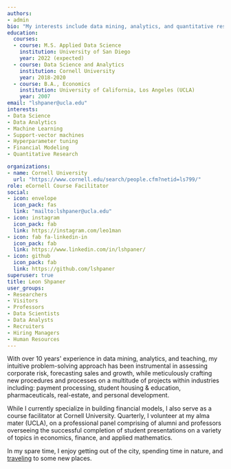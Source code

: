 ```yaml
---
authors:
- admin
bio: "My interests include data mining, analytics, and quantitative research."
education:
  courses:
  - course: M.S. Applied Data Science
    institution: University of San Diego
    year: 2022 (expected)
  - course: Data Science and Analytics
    institution: Cornell University
    year: 2018-2020
  - course: B.A., Economics
    institution: University of California, Los Angeles (UCLA)
    year: 2007
email: "lshpaner@ucla.edu"
interests:
- Data Science
- Data Analytics
- Machine Learning
- Support-vector machines
- Hyperparameter tuning
- Financial Modeling
- Quantitative Research

organizations:
- name: Cornell University
  url: "https://www.cornell.edu/search/people.cfm?netid=ls799/"
role: eCornell Course Facilitator
social:
- icon: envelope
  icon_pack: fas
  link: "mailto:lshpaner@ucla.edu"
- icon: instagram
  icon_pack: fab
  link: https://instagram.com/leo1man  
- icon: fab fa-linkedin-in
  icon_pack: fab
  link: https://www.linkedin.com/in/lshpaner/
- icon: github
  icon_pack: fab
  link: https://github.com/lshpaner
superuser: true
title: Leon Shpaner
user_groups:
- Researchers
- Visitors
- Professors
- Data Scientists
- Data Analysts
- Recruiters
- Hiring Managers
- Human Resources
---
```


With over 10 years' experience in data mining, analytics, and teaching, my intuitive problem-solving approach has been instrumental in assessing corporate risk, forecasting sales and growth, while meticulously crafting new procedures and processes on a multitude of projects within industries including: payment processing, student housing & education, pharmaceuticals, real-estate, and personal development.

While I currently specialize in building financial models,  I also serve as a course facilitator at Cornell University. Quarterly, I volunteer at my alma mater (UCLA), on a professional panel comprising of alumni and professors overseeing the successful completion of student presentations on a variety of topics in economics, finance, and applied mathematics. 

In my spare time, I enjoy getting out of the city, spending time in nature, and [traveling](/blog/post) to some new places. 

